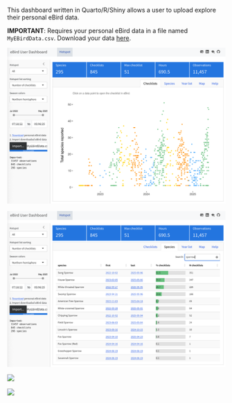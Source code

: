 This dashboard written in Quarto/R/Shiny allows a user to upload explore their personal eBird data.

**IMPORTANT**: Requires your personal eBird data in a file named `MyEBirdData.csv`. Download your data [here](https://ebird.org/downloadMyData).

![](checklists-screenshot.png)

![](species-screenshot.png)

![](year-screenshot.png)

![](maps-screenshot.png)
